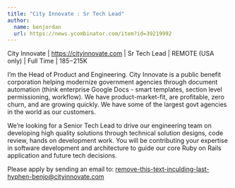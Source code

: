 ```yaml
---
title: "City Innovate : Sr Tech Lead"
author:
  name: benjordan
  url: https://news.ycombinator.com/item?id=39219992
---
```

City Innovate | <a href="https:&#x2F;&#x2F;cityinnovate.com" rel="nofollow">https:&#x2F;&#x2F;cityinnovate.com</a> | Sr Tech Lead | REMOTE (USA only) | Full Time | $185-$215K

I’m the Head of Product and Engineering. City Innovate is a public benefit corporation helping modernize government agencies through document automation (think enterprise Google Docs - smart templates, section level permissioning, workflow). We have product-market-fit, are profitable, zero churn, and are growing quickly. We have some of the largest govt agencies in the world as our customers.

We’re looking for a Senior Tech Lead to drive our engineering team on developing high quality solutions through technical solution designs, code review, hands on development work. You will be contributing your expertise in software development and architecture to guide our core Ruby on Rails application and future tech decisions.

Please apply by sending an email to: remove-this-text-inculding-last-hyphen-benjo@cityinnovate.com
